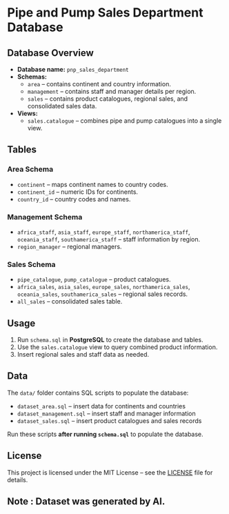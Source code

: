 # Pipe and Pump Sales Department Database

## Database Overview

- **Database name:** `pnp_sales_department`
- **Schemas:**
  - `area` – contains continent and country information.
  - `management` – contains staff and manager details per region.
  - `sales` – contains product catalogues, regional sales, and consolidated sales data.
- **Views:**
  - `sales.catalogue` – combines pipe and pump catalogues into a single view.

## Tables

### Area Schema
- `continent` – maps continent names to country codes.
- `continent_id` – numeric IDs for continents.
- `country_id` – country codes and names.

### Management Schema
- `africa_staff`, `asia_staff`, `europe_staff`, `northamerica_staff`, `oceania_staff`, `southamerica_staff` – staff information by region.
- `region_manager` – regional managers.

### Sales Schema
- `pipe_catalogue`, `pump_catalogue` – product catalogues.
- `africa_sales`, `asia_sales`, `europe_sales`, `northamerica_sales`, `oceania_sales`, `southamerica_sales` – regional sales records.
- `all_sales` – consolidated sales table.

## Usage

1. Run `schema.sql` in **PostgreSQL** to create the database and tables.
2. Use the `sales.catalogue` view to query combined product information.
3. Insert regional sales and staff data as needed.

## Data

The `data/` folder contains SQL scripts to populate the database:

- `dataset_area.sql` – insert data for continents and countries
- `dataset_management.sql` – insert staff and manager information
- `dataset_sales.sql` – insert product catalogues and sales records

Run these scripts **after running `schema.sql`** to populate the database.


## License
This project is licensed under the MIT License – see the [LICENSE](LICENSE) file for details.

## Note : Dataset was generated by AI.
